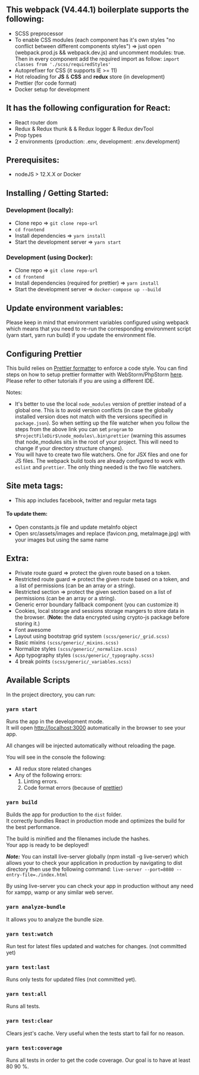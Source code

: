## This webpack (V4.44.1) boilerplate supports the following:

- SCSS preprocessor
- To enable CSS modules (each component has it's own styles "no conflict between different components styles") => just open (webpack.prod.js && webpack.dev.js) and uncomment modules: true. Then in every component add the required import as follow: `import classes from './scss/requiredStyles'`
- Autoprefixer for CSS (it supports IE >= 11)
- Hot reloading for **JS** & **CSS** and **redux** store (in development)
- Prettier (for code format)
- Docker setup for development

## It has the following configuration for React:

- React router dom
- Redux & Redux thunk & & Redux logger & Redux devTool
- Prop types
- 2 environments {production: .env, development: .env.development}

## Prerequisites:
- nodeJS > 12.X.X or Docker

## Installing / Getting Started:
### Development (locally):

- Clone repo => `git clone repo-url`
- `cd frontend`
- Install dependencies => `yarn install`
- Start the development server => `yarn start`

### Development (using Docker):

- Clone repo => `git clone repo-url`
- `cd frontend`
- Install dependencies (required for prettier) => `yarn install`
- Start the development server => `docker-compose up --build`

## Update environment variables:

Please keep in mind that environment variables configured using webpack which means that you need to re-run the corresponding environment script (yarn start, yarn run build) if you update the environment file.

## Configuring Prettier

This build relies on [Prettier formatter](https://prettier.io/) to enforce a code style. You can find steps on how to setup prettier formatter with WebStorm/PhpStorm [here](https://prettier.io/docs/en/webstorm.html#running-prettier-on-save-using-file-watcher). Please refer to other tutorials if you are using a different IDE.

Notes:

- It's better to use the local `node_modules` version of prettier instead of a global one. This is to avoid version conflicts (in case the globally installed version does not match with the versions specified in `package.json`). So when setting up the file watcher when you follow the steps from the above link you can set `program` to `$ProjectFileDir$\node_modules\.bin\prettier` (warning this assumes that node_modules sits in the root of your project. This will need to change if your directory structure changes).
- You will have to create two file watchers. One for JSX files and one for JS files. The webpack build tools are already configured to work with `eslint` and `prettier`. The only thing needed is the two file watchers.

## Site meta tags:

- This app includes facebook, twitter and regular meta tags

#### To update them:

- Open constants.js file and update metaInfo object
- Open src/assets/images and replace (favicon.png, metaImage.jpg) with your images but using the same name

## Extra:

- Private route guard => protect the given route based on a token.
- Restricted route guard => protect the given route based on a token, and a list of permissions (can be an array or a string).
- Restricted section => protect the given section based on a list of permissions (can be an array or a string).
- Generic error boundary fallback component (you can customize it) 
- Cookies, local storage and sessions storage mangers to store data in the browser. (**Note:** the data encrypted using crypto-js package before storing it.)
- Font awesome
- Layout using bootstrap grid system `(scss/generic/_grid.scss)`
- Basic mixins `(scss/generic/_mixins.scss)`
- Normalize styles `(scss/generic/_normalize.scss)`
- App typography styles `(scss/generic/_typography.scss)`
- 4 break points `(scss/generic/_variables.scss)`

## Available Scripts

In the project directory, you can run:

### `yarn start`

Runs the app in the development mode.<br>
It will open [http://localhost:3000](http://localhost:3000) automatically in the browser to see your app.

All changes will be injected automatically without reloading the page.<br>

You will see in the console the following:

- All redux store related changes
- Any of the following errors:
  1. Linting errors.
  2. Code format errors (because of [prettier](https://prettier.io/))

### `yarn build`

Builds the app for production to the `dist` folder.<br>
It correctly bundles React in production mode and optimizes the build for the best performance.

The build is minified and the filenames include the hashes.<br>
Your app is ready to be deployed!

**_Note:_** You can install live-server globally (npm install -g live-server) which allows your to check your application in production by navigating to dist directory then use the following command:
`live-server --port=8080 --entry-file=./index.html`

By using live-server you can check your app in production without any need for xampp, wamp or any similar web server.

### `yarn analyze-bundle`

It allows you to analyze the bundle size.

### `yarn test:watch`

Run test for latest files updated and watches for changes. (not committed yet)

### `yarn test:last`
Runs only tests for updated files (not committed yet).

### `yarn test:all`

Runs all tests.

### `yarn test:clear`

Clears jest's cache. Very useful when the tests start to fail for no reason.

### `yarn test:coverage`

Runs all tests in order to get the code coverage. Our goal is to have at least 80 90 %.
